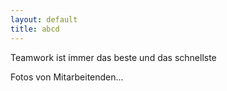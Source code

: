 ```yaml
---
layout: default
title: abcd
---
```


Teamwork ist immer das beste und das schnellste

Fotos von Mitarbeitenden...